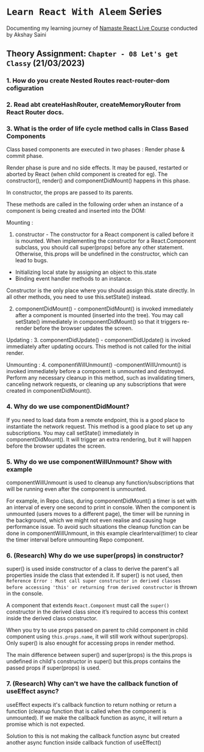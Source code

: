 
# `Learn React With Aleem` Series 
   Documenting my learning journey of [Namaste React Live Course](https://learn.namastedev.com/) conducted by Akshay Saini

## Theory Assignment: `Chapter - 08 Let's get Classy` (21/03/2023)

### 1. How do you create Nested Routes react-router-dom cofiguration</li>
	

### 2. Read abt createHashRouter, createMemoryRouter from React Router docs.

### 3. What is the order of life cycle method calls in Class Based Components

 Class based components are executed in two phases : Render phase & commit phase. 

 Render phase is pure and no side effects. It may be paused, restarted or aborted by React (when child component is created for eg). The constructor(), render() and componentDidMount() happens in this phase. 

 In constructor, the props are passed to its parents. 

 These methods are called in the following order when an instance of a component is being created and inserted into the DOM:

 Mounting : 

 1. constructor - The constructor for a React component is called before it is mounted. When implementing the constructor for a React.Component subclass, you should call super(props) before any other statement. Otherwise, this.props will be undefined in the constructor, which can lead to bugs.
   - Initializing local state by assigning an object to this.state
   - Binding event handler methods to an instance.

Constructor is the only place where you should assign this.state directly. In all other methods, you need to use this.setState() instead.

2. componentDidMount() - componentDidMount() is invoked immediately after a component is mounted (inserted into the tree).
You may call setState() immediately in componentDidMount() so that it triggers re-render before the browser updates the screen.

 Updating : 
 3. componentDidUpdate() - componentDidUpdate() is invoked immediately after updating occurs. This method is not called for the initial render.

 Unmounting :
 4. componentWillUnmount() -componentWillUnmount() is invoked immediately before a component is unmounted and destroyed. Perform any necessary cleanup in this method, such as invalidating timers, canceling network requests, or cleaning up any subscriptions that were created in componentDidMount().


### 4. Why do we use componentDidMount?

If you need to load data from a remote endpoint, this is a good place to instantiate the network request. This method is a good place to set up any subscriptions. You may call setState() immediately in componentDidMount(). It will trigger an extra rendering, but it will happen before the browser updates the screen. 

### 5.  Why do we use componentWillUnmount? Show with example
componentWillUnmount is used to cleanup any function/subscriptions that will be running even after the component is unmounted. 

For example, in Repo class, during componentDidMount() a timer is set with an interval of every one second to print in console. When the component is unmounted (users moves to a different page), the timer will be running in the background, which we might not even realise and causing huge performance issue. To avoid such situations the cleanup function can be done in componentWillUnmount, in this example clearInterval(timer) to clear the timer interval before unmounting Repo component.

### 6. (Research) Why do we use super(props) in constructor?

super() is used inside constructor of a class to derive the parent's all properties inside the class that extended it. 
If super() is not used, then `Reference Error : Must call super constructor in derived classes before accessing 'this' or returning from derived constructor` is thrown in the console.

A component that extends `React.Component` must call the `super()` constructor in the derived class since it’s required to access this context inside the derived class constructor.

When you try to use props passed on parent to child component in child component using `this.props.name`, it will still work without super(props). Only super() is also enought for accessing props in render method. 

The main difference between super() and super(props) is the this.props is undefined in child's constructor in super() but this.props contains the passed props if super(props) is used.

### 7. (Research) Why can't we have the callback function of useEffect async?

useEffect expects it's callback function to return nothing or return a function (cleanup function that is called when the component is unmounted). If we make the callback function as async, it will return a promise which is not expected.

Solution to this is not making the callback function async but created another async function inside callback function of useEffect() 

